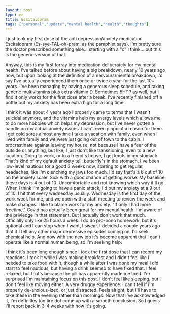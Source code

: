 ```yaml
---
layout: post
type: me
title: Escitalopram
tags: ["personal","update","mental health","health","thoughts"]
---
```

I just took my first dose of the anti depression/anxiety medication Escitalopram (Es-sye-TAL-oh-pram, as the pamphlet says).  I'm pretty sure the doctor prescribed something else... starting with a "c" I think... but this is the generic version of that.  

Anyway, this is my first forray into medication deliberately for my mental health.  I've talked before about having a big breakdown, nearly 10 years ago now, but upon looking at the definition of a nervours/mental breakdown, I'd say I've actually experienced them once or twice a year for the last 10+ years.  I've been managing by having a generous sleep schedule, and taking generic multivitamins plus extra vitamin D.  Sometimes 5HTP as well, but I find it only works for the first dose after a break.  I've recently finished off a bottle but my anxiety has been extra high for a long time.

I think it was about 4 years ago I properly came to terms that I wasn't suicidal anymore, and the vitamins help my energy levels which allows me to do more hobbies which helps my depression, but I've never gotten a handle on my actual anxiety issues.  I can't even pinpoint a reason for them.  I get cold sores almost anytime I take a vacation with family, even when I lived with family and we were just going out of town to the cabin.  I procrastinate against leaving my house, not because I have a fear of the outside or anything, but like, I just don't like transitioning, even to a new location.  Going to work, or to a friend's house, I get knots in my stomach.  That's kind of my default anxiety tell: butterfly's in the stomach.  I've been low-level nautious for a good 3 weeks now, starting to get regular headaches, like I'm clenching my jaws too much.  I'd say that's a 6 out of 10 on the anxiety scale.  Sick with a good chance of getting worse.  My baseline these days is 4 out of 10.  Uncomfortable and not knowing which way it'll go.  When I think I'm going to have a panic attack, I'd put my anxiety at a 9 out of 10.  I hit that every wednesday usually.  Wednesday is the first day of the work week for me, and we open with a staff meeting to review the week and make changes.  I like to blame work for my anxiety.  "If only I had more freetime."  Covid has actually been great for my mental health.  I'm aware of the privledge in that statement.  But I actually don't work that much.  Officially only like 25 hours a week.  I do do pro-bono homework, but it's optional and I can stop when I want, I swear.  I decided a couple years ago that if I felt any other major depressive episodes coming on, I'd seek chemical help.  And now with the new job it's become apparent that I can't operate like a normal human being, so I'm seeking help.

I think it's been long enough since I took the first dose that I can record my reactions.  I took it while I was making breakfast and I didn't feel like I needed to take food with it, though a while after I was done my meal I did start to feel nautious, but having a drink seemso to have fixed that.  I feel relaxed, but that's because the pill has apparently made me tired.  I'm surprised I'm maintaining focus on this post.  I don't feel like sleeping, but I don't feel like moving either.  A very druggy experience.  I can't tell if i'm properly de-anxious-ized, or just distracted.  Feels alright, but I'll have to take these in the evening rather than mornings.  Now that I've acknowledged it, I'm definitley too tire dot come up with a smooth conclusion.  So I guess I'll report back in 3-4 weeks with how it's going.
